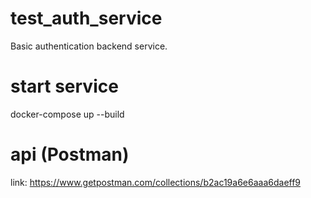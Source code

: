 # test_auth_service
Basic authentication backend service.

# start service
docker-compose up --build

# api (Postman)
link: https://www.getpostman.com/collections/b2ac19a6e6aaa6daeff9
